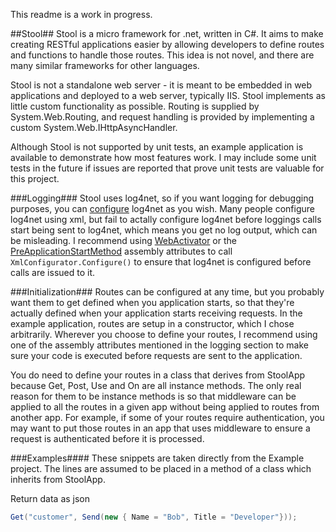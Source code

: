 This readme is a work in progress.

##Stool##
Stool is a micro framework for .net, written in C#. It aims to make creating RESTful applications easier by allowing developers to define routes and functions to handle those routes. This idea is not novel, and there are many similar frameworks for other languages.

Stool is not a standalone web server - it is meant to be embedded in web applications and deployed to a web server, typically IIS. Stool implements as little custom functionality as possible. Routing is supplied by System.Web.Routing, and request handling is provided by implementing a custom System.Web.IHttpAsyncHandler.

Although Stool is not supported by unit tests, an example application is available to demonstrate how most features work.  I may include some unit tests in the future if issues are reported that prove unit tests are valuable for this project.

###Logging###
Stool uses log4net, so if you want logging for debugging purposes, you can [configure](http://logging.apache.org/log4net/release/manual/configuration.html) log4net as you wish. Many people configure log4net using xml, but fail to actally configure log4net before loggings calls start being sent to log4net, which means you get no log output, which can be misleading. I recommend using [WebActivator](http://nuget.org/packages/WebActivator) or the [PreApplicationStartMethod](http://msdn.microsoft.com/en-us/library/system.web.preapplicationstartmethodattribute.preapplicationstartmethodattribute.aspx) assembly attributes to call `XmlConfigurator.Configure()` to ensure that log4net is configured before calls are issued to it.

###Initialization###
Routes can be configured at any time, but you probably want them to get defined when you application starts, so that they're actually defined when your application starts receiving requests.  In the example application, routes are setup in a constructor, which I chose arbitrarily. Wherever you choose to define your routes, I recommend using one of the assembly attributes mentioned in the logging section to make sure your code is executed before requests are sent to the application.

You do need to define your routes in a class that derives from StoolApp because Get, Post, Use and On are all instance methods. The only real reason for them to be instance methods is so that middleware can be applied to all the routes in a given app without being applied to routes from another app. For example, if some of your routes require authentication, you may want to put those routes in an app that uses middleware to ensure a request is authenticated before it is processed.

###Examples####
These snippets are taken directly from the Example project. The lines are assumed to be placed in a method of a class which inherits from StoolApp.

Return data as json
```c#
Get("customer", Send(new { Name = "Bob", Title = "Developer"}));
```